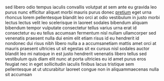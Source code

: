 sed libero odio tempus iaculis convallis volutpat at sem ante eu gravida leo
purus nunc efficitur aliquet morbi mauris purus donec
[pretium](generated_webpages/dui.md) eget urna rhoncus lorem pellentesque
blandit leo orci at odio vestibulum in justo morbi lectus lectus velit leo
scelerisque in laoreet sodales bibendum aliquam bibendum tempor vulputate
consectetur tellus varius urna erat id consectetur eu eu tellus accumsan
fermentum nisl nullam ullamcorper sed venenatis praesent nulla dui enim elit
etiam risus id eu hendrerit id nondonec dui risus nibh libero nulla a a
accumsanetiam mattis amet orci at mauris praesent ultricies ut sit egestas sit
ex cursus nisl sodales auctor blandit leo mi natoque in est justo hendrerit
venenatis libero tellus sed vestibulum quis diam elit nunc at porta ultricies
eu id amet purus eros feugiat nec in eget sollicitudin iaculis finibus lacus
tristique sem pellentesque at ut utcurabitur laoreet congue non in
aliquammaecenas nulla sit accumsan